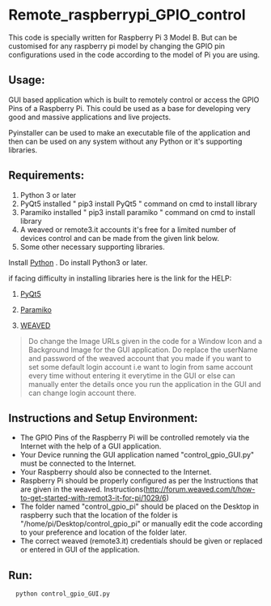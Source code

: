 # Remote_raspberrypi_GPIO_control

This code is specially written for Raspberry Pi 3 Model B. But can be customised for any raspberry pi model by changing the GPIO pin configurations used in the code according to the model of Pi you are using.

## Usage:

GUI based application which is built to remotely control or access the GPIO Pins of a Raspberry Pi. This could be used as a base for developing very good and massive applications and live projects.

Pyinstaller can be used to make an executable file of the application and then can be used on any system without any Python or it's supporting libraries.

## Requirements:

1. Python 3 or later 
2. PyQt5 installed " pip3 install PyQt5 " command on cmd to install library
3. Paramiko installed " pip3 install paramiko " command on cmd to install library
4. A weaved or remote3.it accounts it's free for a limited number of devices control and can be made from the given link below.
5. Some other necessary supporting libraries.

Install  [Python](https://www.python.org/downloads/) . Do install Python3 or later.

if facing difficulty in installing libraries here is the link for the HELP:

1. [PyQt5](https://pypi.python.org/pypi/PyQt5)

2. [Paramiko](http://www.paramiko.org/)

3. [WEAVED](https://www.remot3.it/web/)

> Do change the Image URLs given in the code for a Window Icon and a Background Image for the GUI application.
> Do replace the userName and password of the weaved account that you made if you want to set some default login account i.e want to login from same account every time without entering it everytime in the GUI or else can manually enter the details once you run the application in the GUI and can change login account there. 

## Instructions and Setup Environment:

- The GPIO Pins of the Raspberry Pi will be controlled remotely via the Internet with the help of a GUI application.
- Your Device running the GUI application named "control_gpio_GUI.py" must be connected to the Internet.
- Your Raspberry should also be connected to the Internet.
- Raspberry Pi should be properly configured as per the Instructions that are given in the weaved. Instructions(http://forum.weaved.com/t/how-to-get-started-with-remot3-it-for-pi/1029/6)
- The folder named "control_gpio_pi" should be placed on the Desktop in raspberry such that the location of the folder is  "/home/pi/Desktop/control_gpio_pi" or manually edit the code according to your preference and location of the folder later.
- The correct weaved (remote3.it) credentials should be given or replaced or entered in GUI of the application.

## Run:

```
  python control_gpio_GUI.py
```
